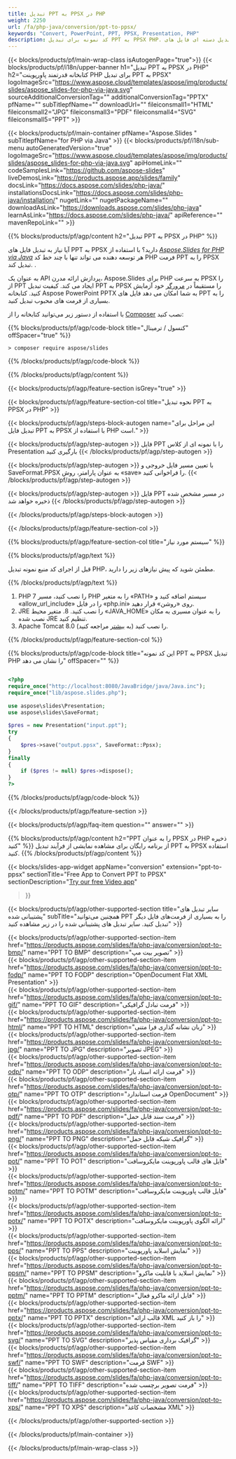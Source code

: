 ```yaml
---
title: تبدیل PPT به PPSX در PHP
weight: 2250
url: /fa/php-java/conversion/ppt-to-ppsx/ 
keywords: "Convert, PowerPoint, PPT, PPSX, Presentation, PHP"
description: کد نمونه برای تبدیل PPT به PPSX PHP. برای تبدیل دسته ای فایل های PPT به فایل های PPSX از PowerPoint PHP API استفاده کنید.
---
```


{{< blocks/products/pf/main-wrap-class isAutogenPage="true">}}
{{< blocks/products/pf/i18n/upper-banner h1="تبدیل PPT به PPSX در PHP" h2="کتابخانه قدرتمند پاورپوینت PHP برای تبدیل PPT به PPSX" logoImageSrc="https://www.aspose.cloud/templates/aspose/img/products/slides/aspose_slides-for-php-via-java.svg" sourceAdditionalConversionTag="" additionalConversionTag="PPTX" pfName="" subTitlepfName="" downloadUrl="" fileiconsmall1="HTML" fileiconsmall2="JPG" fileiconsmall3="PDF" fileiconsmall4="SVG" fileiconsmall5="PPT" >}}

{{< blocks/products/pf/main-container pfName="Aspose.Slides " subTitlepfName="for PHP via Java" >}}
{{< blocks/products/pf/i18n/sub-menu autoGeneratedVersion="true" logoImageSrc="https://www.aspose.cloud/templates/aspose/img/products/slides/aspose_slides-for-php-via-java.svg" apiHomeLink="" codeSamplesLink="https://github.com/aspose-slides" liveDemosLink="https://products.aspose.app/slides/family" docsLink="https://docs.aspose.com/slides/php-java/" installationsDocsLink="https://docs.aspose.com/slides/php-java/installation/" nugetLink="" nugetPackageName="" downloadAsLink="https://downloads.aspose.com/slides/php-java" learnAsLink="https://docs.aspose.com/slides/php-java/" apiReference="" mavenRepoLink="" >}}

{{% blocks/products/pf/agp/content h2="تبدیل PPT به PPSX در PHP" %}}

آیا نیاز به تبدیل فایل های PPT به PPSX دارید؟ با استفاده از [*Aspose.Slides for PHP via Java*](https://products.aspose.com/slides/fa/php-java/) هر توسعه دهنده می تواند تنها با چند خط کد PHP فرمت PPT را به PPSX تبدیل کند. .

به عنوان یک API پردازش ارائه مدرن، Aspose.Slides برای PHP به سرعت PPSX را از PPT ایجاد می کند. کیفیت تبدیل PPT به PPSX را مستقیماً در [مرورگر](https://products.aspose.app/slides/conversion) خود آزمایش کنید. کتابخانه Aspose PowerPoint PPTX به شما امکان می دهد فایل های PPT را به بسیاری از فرمت های محبوب تبدیل کنید.

با استفاده از دستور زیر می‌توانید کتابخانه را از [Composer](https://packagist.org/packages/aspose/slides) نصب کنید:

{{% blocks/products/pf/agp/code-block title="کنسول / ترمینال" offSpacer="true" %}}

```console
> composer require aspose/slides 

```

{{% /blocks/products/pf/agp/code-block %}}

{{% /blocks/products/pf/agp/content %}}

{{< blocks/products/pf/agp/feature-section isGrey="true" >}}

{{< blocks/products/pf/agp/feature-section-col title="نحوه تبدیل PPT به PPSX در PHP" >}}

{{< blocks/products/pf/agp/steps-block-autogen name="این مراحل برای تبدیل فایل PPT به PPSX با استفاده از PHP است." >}}

{{< blocks/products/pf/agp/step-autogen >}}
فایل PPT را با نمونه ای از کلاس Presentation بارگیری کنید
{{< /blocks/products/pf/agp/step-autogen >}}

{{< blocks/products/pf/agp/step-autogen >}}
با تعیین مسیر فایل خروجی و SaveFormat.PPSX به عنوان پارامتر، روش «save» را فراخوانی کنید.
{{< /blocks/products/pf/agp/step-autogen >}}

{{< blocks/products/pf/agp/step-autogen >}}
فایل PPT در مسیر مشخص شده ذخیره خواهد شد
{{< /blocks/products/pf/agp/step-autogen >}}

{{< /blocks/products/pf/agp/steps-block-autogen >}}

{{< /blocks/products/pf/agp/feature-section-col >}}

{{% blocks/products/pf/agp/feature-section-col title="سیستم مورد نیاز" %}}

{{% blocks/products/pf/agp/text %}}

 قبل از اجرای کد منبع نمونه تبدیل PHP، مطمئن شوید که پیش نیازهای زیر را دارید.

{{% /blocks/products/pf/agp/text %}}

1. PHP 7 را نصب کنید، مسیر PHP را به متغیر «PATH» سیستم اضافه کنید و «allow_url_include» را در فایل «php.ini» روی «روشن» قرار دهید.
1. JRE را نصب کنید. 8. متغیر محیط «JAVA_HOME» را به عنوان مسیری به مکان نصب شده JRE تنظیم کنید.
1. Apache Tomcat 8.0 را نصب کنید (به [بیشتر](https://docs.aspose.com/slides/php-java/installation/) مراجعه کنید). 

{{% /blocks/products/pf/agp/feature-section-col %}}

{{% blocks/products/pf/agp/code-block title="این کد نمونه PPT به PPSX تبدیل PHP را نشان می دهد" offSpacer="" %}}

```php

<?php
require_once("http://localhost:8080/JavaBridge/java/Java.inc");
require_once("lib/aspose.slides.php");
 
use aspose\slides\Presentation;
use aspose\slides\SaveFormat;
 
$pres = new Presentation("input.ppt");
try
{
    $pres->save("output.ppsx", SaveFormat::Ppsx);
}
finally
{
    if ($pres != null) $pres->dispose();
}
?>

```
{{% /blocks/products/pf/agp/code-block %}}

{{< /blocks/products/pf/agp/feature-section >}}

{{< blocks/products/pf/agp/faq-item question="" answer="" >}}
 
{{% blocks/products/pf/agp/content h2="PPT را به عنوان PPSX در PHP ذخیره کنید" %}}
از برنامه رایگان برای مشاهده نمایشی از فرآیند تبدیل PPT به PPSX استفاده کنید. 
{{% /blocks/products/pf/agp/content %}}

<!-- aboutfile Starts -->

{{< blocks/slides-app-widget 
appName="conversion"
extension="ppt-to-ppsx"
sectionTitle="Free App to Convert PPT to PPSX" 
sectionDescription="[Try our free Video app](https://products.aspose.app/slides/video/)" 
>}}

<!-- aboutfile Ends -->

{{< blocks/products/pf/agp/other-supported-section title="سایر تبدیل های پشتیبانی شده" subTitle="همچنین می‌توانید PPT را به بسیاری از فرمت‌های فایل دیگر تبدیل کنید. سایر تبدیل های پشتیبانی شده را در زیر مشاهده کنید" >}}

{{< blocks/products/pf/agp/other-supported-section-item href="https://products.aspose.com/slides/fa/php-java/conversion/ppt-to-bmp/" name="PPT TO BMP" description="تصویر بیت مپ" >}}  
{{< blocks/products/pf/agp/other-supported-section-item href="https://products.aspose.com/slides/fa/php-java/conversion/ppt-to-fodp/" name="PPT TO FODP" description="OpenDocument Flat XML Presentation" >}}  
{{< blocks/products/pf/agp/other-supported-section-item href="https://products.aspose.com/slides/fa/php-java/conversion/ppt-to-gif/" name="PPT TO GIF" description="فرمت تبادل گرافیکی" >}}  
{{< blocks/products/pf/agp/other-supported-section-item href="https://products.aspose.com/slides/fa/php-java/conversion/ppt-to-html/" name="PPT TO HTML" description="زبان نشانه گذاری فرا متنی" >}}  
{{< blocks/products/pf/agp/other-supported-section-item href="https://products.aspose.com/slides/fa/php-java/conversion/ppt-to-jpg/" name="PPT TO JPG" description="تصویر JPEG" >}}  
{{< blocks/products/pf/agp/other-supported-section-item href="https://products.aspose.com/slides/fa/php-java/conversion/ppt-to-odp/" name="PPT TO ODP" description="فرمت ارائه اسناد باز" >}}  
{{< blocks/products/pf/agp/other-supported-section-item href="https://products.aspose.com/slides/fa/php-java/conversion/ppt-to-otp/" name="PPT TO OTP" description="فرمت استاندارد OpenDocument" >}}  
{{< blocks/products/pf/agp/other-supported-section-item href="https://products.aspose.com/slides/fa/php-java/conversion/ppt-to-pdf/" name="PPT TO PDF" description="فرمت سند قابل حمل" >}}  
{{< blocks/products/pf/agp/other-supported-section-item href="https://products.aspose.com/slides/fa/php-java/conversion/ppt-to-png/" name="PPT TO PNG" description="گرافیک شبکه قابل حمل" >}}  
{{< blocks/products/pf/agp/other-supported-section-item href="https://products.aspose.com/slides/fa/php-java/conversion/ppt-to-pot/" name="PPT TO POT" description="فایل های قالب پاورپوینت مایکروسافت" >}}  
{{< blocks/products/pf/agp/other-supported-section-item href="https://products.aspose.com/slides/fa/php-java/conversion/ppt-to-potm/" name="PPT TO POTM" description="فایل قالب پاورپوینت مایکروسافت" >}}  
{{< blocks/products/pf/agp/other-supported-section-item href="https://products.aspose.com/slides/fa/php-java/conversion/ppt-to-potx/" name="PPT TO POTX" description="ارائه الگوی پاورپوینت مایکروسافت" >}}  
{{< blocks/products/pf/agp/other-supported-section-item href="https://products.aspose.com/slides/fa/php-java/conversion/ppt-to-pps/" name="PPT TO PPS" description="نمایش اسلاید پاورپوینت" >}}  
{{< blocks/products/pf/agp/other-supported-section-item href="https://products.aspose.com/slides/fa/php-java/conversion/ppt-to-ppsm/" name="PPT TO PPSM" description="نمایش اسلاید با قابلیت ماکرو" >}}  
{{< blocks/products/pf/agp/other-supported-section-item href="https://products.aspose.com/slides/fa/php-java/conversion/ppt-to-pptm/" name="PPT TO PPTM" description="فایل ارائه ماکرو فعال" >}}  
{{< blocks/products/pf/agp/other-supported-section-item href="https://products.aspose.com/slides/fa/php-java/conversion/ppt-to-pptx/" name="PPT TO PPTX" description="قالب ارائه XML را باز کنید" >}}  
{{< blocks/products/pf/agp/other-supported-section-item href="https://products.aspose.com/slides/fa/php-java/conversion/ppt-to-svg/" name="PPT TO SVG" description="گرافیک برداری مقیاس پذیر" >}}  
{{< blocks/products/pf/agp/other-supported-section-item href="https://products.aspose.com/slides/fa/php-java/conversion/ppt-to-swf/" name="PPT TO SWF" description="فرمت SWF" >}}  
{{< blocks/products/pf/agp/other-supported-section-item href="https://products.aspose.com/slides/fa/php-java/conversion/ppt-to-tiff/" name="PPT TO TIFF" description="فرمت تصویر برچسب شده" >}}  
{{< blocks/products/pf/agp/other-supported-section-item href="https://products.aspose.com/slides/fa/php-java/conversion/ppt-to-xps/" name="PPT TO XPS" description="مشخصات کاغذ XML" >}}  


{{< /blocks/products/pf/agp/other-supported-section >}}

{{< /blocks/products/pf/main-container >}}
    
{{< /blocks/products/pf/main-wrap-class >}}